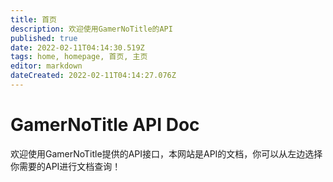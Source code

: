 ```yaml
---
title: 首页
description: 欢迎使用GamerNoTitle的API
published: true
date: 2022-02-11T04:14:30.519Z
tags: home, homepage, 首页, 主页
editor: markdown
dateCreated: 2022-02-11T04:14:27.076Z
---
```


# GamerNoTitle API Doc
欢迎使用GamerNoTitle提供的API接口，本网站是API的文档，你可以从左边选择你需要的API进行文档查询！